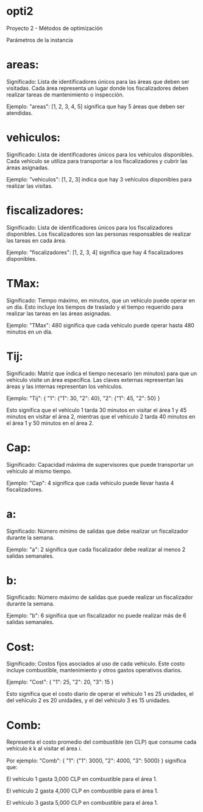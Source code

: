# opti2
Proyecto 2 - Métodos de optimización


Parámetros de la instancia

# areas:

Significado: Lista de identificadores únicos para las áreas que deben ser visitadas. Cada área representa un lugar donde los fiscalizadores deben realizar tareas de mantenimiento o inspección.

Ejemplo: "areas": [1, 2, 3, 4, 5] significa que hay 5 áreas que deben ser atendidas.


# vehiculos:

Significado: Lista de identificadores únicos para los vehículos disponibles. Cada vehículo se utiliza para transportar a los fiscalizadores y cubrir las áreas asignadas.

Ejemplo: "vehiculos": [1, 2, 3] indica que hay 3 vehículos disponibles para realizar las visitas.


# fiscalizadores:

Significado: Lista de identificadores únicos para los fiscalizadores disponibles. Los fiscalizadores son las personas responsables de realizar las tareas en cada área.

Ejemplo: "fiscalizadores": [1, 2, 3, 4] significa que hay 4 fiscalizadores disponibles.


# TMax:

Significado: Tiempo máximo, en minutos, que un vehículo puede operar en un día. Esto incluye los tiempos de traslado y el tiempo requerido para realizar las tareas en las áreas asignadas.

Ejemplo: "TMax": 480 significa que cada vehículo puede operar hasta 480 minutos en un día.

# Tij:

Significado: Matriz que indica el tiempo necesario (en minutos) para que un vehículo visite un área específica. Las claves externas representan las áreas y las internas representan los vehículos.

Ejemplo: "Tij": {
    "1": {"1": 30, "2": 40},
    "2": {"1": 45, "2": 50}
}

Esto significa que el vehículo 1 tarda 30 minutos en visitar el área 1 y 45 minutos en visitar el área 2, mientras que el vehículo 2 tarda 40 minutos en el área 1 y 50 minutos en el área 2.

# Cap:

Significado: Capacidad máxima de supervisores que puede transportar un vehículo al mismo tiempo.

Ejemplo: "Cap": 4 significa que cada vehículo puede llevar hasta 4 fiscalizadores.


# a:

Significado: Número mínimo de salidas que debe realizar un fiscalizador durante la semana.

Ejemplo: "a": 2 significa que cada fiscalizador debe realizar al menos 2 salidas semanales.


# b:

Significado: Número máximo de salidas que puede realizar un fiscalizador durante la semana.

Ejemplo: "b": 6 significa que un fiscalizador no puede realizar más de 6 salidas semanales.

# Cost:

Significado: Costos fijos asociados al uso de cada vehículo. Este costo incluye combustible, mantenimiento y otros gastos operativos diarios.

Ejemplo: "Cost": {
    "1": 25,
    "2": 20,
    "3": 15
}

Esto significa que el costo diario de operar el vehículo 1 es 25 unidades, el del vehículo 2 es 20 unidades, y el del vehículo 3 es 15 unidades.

# Comb:

Representa el costo promedio del combustible (en CLP) que consume cada vehículo 𝑘 k al visitar el área 𝑖.

Por ejemplo: "Comb": { "1": {"1": 3000, "2": 4000, "3": 5000} } significa que:

El vehículo 1 gasta 3,000 CLP en combustible para el área 1.

El vehículo 2 gasta 4,000 CLP en combustible para el área 1.

El vehículo 3 gasta 5,000 CLP en combustible para el área 1.


